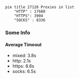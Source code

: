 
```mermaid
pie title 27126 Proxies in list
    "HTTP" : 17680
    "HTTPS": 3904
    "SOCKS" : 8336
```

### Some Info
#### Average Timeout

- mixed: 3.8s
- http: 2.1s
- https: 8.6s
- socks: 6.5s